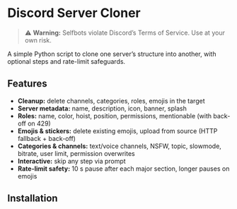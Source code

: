 # Discord Server Cloner

> ⚠️ **Warning:** Selfbots violate Discord’s Terms of Service. Use at your own risk.

A simple Python script to clone one server’s structure into another, with optional steps and rate-limit safeguards.

## Features

- **Cleanup:** delete channels, categories, roles, emojis in the target  
- **Server metadata:** name, description, icon, banner, splash  
- **Roles:** name, color, hoist, position, permissions, mentionable (with back-off on 429)  
- **Emojis & stickers:** delete existing emojis, upload from source (HTTP fallback + back-off)  
- **Categories & channels:** text/voice channels, NSFW, topic, slowmode, bitrate, user limit, permission overwrites  
- **Interactive:** skip any step via prompt  
- **Rate-limit safety:** 10 s pause after each major section, longer pauses on emojis
## Installation


